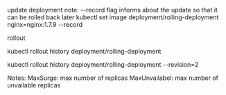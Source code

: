 update deployment
note: --record flag informs about the update so that it can be rolled back later
kubectl set image deployment/rolling-deployment nginx=nginx:1.7.9 --record

rollout

kubectl rollout history deployment/rolling-deployment

kubectl rollout history deployment/rolling-deployment --revision=2


Notes:
MaxSurge: max number of replicas
MaxUnvailabel: max number of unvailable replicas
